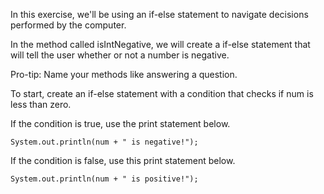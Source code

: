 In this exercise, we'll be using an if-else statement to navigate decisions performed by the computer. 

In the method called isIntNegative, we will create a if-else statement that will tell the user whether or not a number is negative. 

Pro-tip: Name your methods like answering a question. 

To start, create an if-else statement with a condition that checks if num is less than zero.

If the condition is true, use the print statement below.
```
System.out.println(num + " is negative!");
```
If the condition is false, use this print statement below.
```
System.out.println(num + " is positive!");
```

